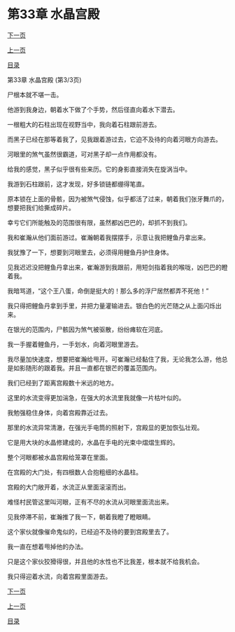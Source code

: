 <h1>第33章   水晶宫殿</h1>
            <div><p><a href="./0099_%E7%AC%AC34%E7%AB%A0_%E5%B7%A8%E5%85%BD.md">下一页</a></p><p><a href="./0097_%E7%AC%AC33%E7%AB%A0_%E6%B0%B4%E6%99%B6%E5%AE%AB%E6%AE%BF.md">上一页</a></p><p><a href="../">目录</a></p></div>
            <div><p>第33章   水晶宫殿 (第3/3页)</p><p>尸根本就不堪一击。</p><p>他游到我身边，朝着水下做了个手势，然后径直向着水下潜去。</p><p>一根粗大的石柱出现在视野当中，我向着石柱跟前游去。</p><p>而黑子已经在那等着我了，见我跟着游过去，它迫不及待的向着河眼方向游去。</p><p>河眼里的煞气虽然很霸道，可对黑子却一点作用都没有。</p><p>给我的感觉，黑子似乎很有些来历。它的身影直接消失在旋涡当中。</p><p>我游到石柱跟前，这才发现，好多锁链都绷得笔直。</p><p>原本锁在上面的骨骸，因为被煞气侵蚀，似乎都活了过来，朝着我们张牙舞爪的，想要把我们给撕成碎片。</p><p>幸亏它们所能触及的范围很有限，虽然都凶巴巴的，却抓不到我们。</p><p>我和崔瀚从他们面前游过。崔瀚朝着我摆摆手，示意让我把鲤鱼丹拿出来。</p><p>我犹豫了一下，想要到河眼里去，必须得用鲤鱼丹护住身体。</p><p>见我迟迟没把鲤鱼丹拿出来，崔瀚游到我跟前，用短剑指着我的喉咙，凶巴巴的瞪着我。</p><p>我暗骂道，“这个王八蛋，命倒是挺大的！那么多的浮尸居然都弄不死他！”</p><p>我只得把鲤鱼丹拿到手里，并把力量灌输进去。银白色的光芒随之从上面闪烁出来。</p><p>在银光的范围内，尸骸因为煞气被驱散，纷纷瘫软在河底。</p><p>我一手握着鲤鱼丹，一手划水，向着河眼里游去。</p><p>我尽量加快速度，想要把崔瀚给甩开。可崔瀚已经黏住了我，无论我怎么游，他总是如影随形的跟着我。并且一直都在银芒的覆盖范围内。</p><p>我们已经到了距离宫殿数十米远的地方。</p><p>这里的水流变得更加湍急，在强大的水流里我就像一片枯叶似的。</p><p>我勉强稳住身体，向着宫殿靠近过去。</p><p>那里的水流异常清澈，在强光手电筒的照射下，宫殿显的更加恢弘壮观。</p><p>它是用大块的水晶修建成的，水晶在手电的光束中熠熠生辉的。</p><p>整个河眼都被水晶宫殿给笼罩在里面。</p><p>在宫殿的大门处，有四根数人合抱粗细的水晶柱。</p><p>宫殿的大门敞开着，水流正从里面滚滚而出。</p><p>难怪村民管这里叫河眼，正有不尽的水流从河眼里面流出来。</p><p>见我停滞不前，崔瀚推了我一下，朝着我瞪了瞪眼睛。</p><p>这个家伙就像催命鬼似的，已经迫不及待的要到宫殿里去了。</p><p>我一直在想着甩掉他的办法。</p><p>只是这个家伙狡猾得很，并且他的水性也不比我差，根本就不给我机会。</p><p>我只得迎着水流，向着宫殿里面游去。</p></div>
            <div><p><a href="./0099_%E7%AC%AC34%E7%AB%A0_%E5%B7%A8%E5%85%BD.md">下一页</a></p><p><a href="./0097_%E7%AC%AC33%E7%AB%A0_%E6%B0%B4%E6%99%B6%E5%AE%AB%E6%AE%BF.md">上一页</a></p><p><a href="../">目录</a></p></div>